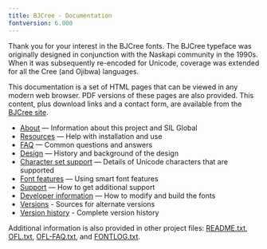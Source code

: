 ```yaml
---
title: BJCree - Documentation
fontversion: 6.000
---
```


Thank you for your interest in the BJCree fonts. The BJCree typeface was originally designed in conjunction with the Naskapi
community in the 1990s. When it was subsequently re-encoded for Unicode,
coverage was extended for all the Cree (and Ojibwa) languages. 

This documentation is a set of HTML pages that can be viewed in any modern web browser. PDF versions of these pages are also provided. This content, plus download links and a contact form, are available from the [BJCree site](https://software.sil.org/bjcree/).

- [About](about.md) — Information about this project and SIL Global
- [Resources](resources.md) — Help with installation and use
- [FAQ](faq.md) — Common questions and answers
- [Design](design.md) — History and background of the design
- [Character set support](charset.md) — Details of Unicode characters that are supported
- [Font features](features.md) — Using smart font features
- [Support](support.md) — How to get additional support
- [Developer information](developer.md) — How to modify and build the fonts
- [Versions](versions.md) - Sources for alternate versions
- [Version history](history.md) - Complete version history

Additional information is also provided in other project files: [README.txt](../README.txt), [OFL.txt](../OFL.txt), [OFL-FAQ.txt](../OFL-FAQ.txt), and [FONTLOG.txt](../FONTLOG.txt).

